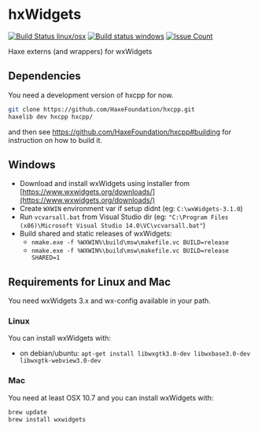 # hxWidgets

[![Build Status linux/osx](https://img.shields.io/travis/haxeui/hxWidgets/master.svg?maxAge=2592000?style=plastic)](https://travis-ci.org/haxeui/hxWidgets)
[![Build status windows](https://ci.appveyor.com/api/projects/status/ura3uv2fsf2gjml0?svg=true)](https://ci.appveyor.com/project/ibilon/hxwidgets)
[![Issue Count](https://img.shields.io/codeclimate/issues/github/haxeui/hxWidgets.svg?maxAge=2592000?style=plastic)](https://codeclimate.com/github/haxeui/hxWidgets/issues)

Haxe externs (and wrappers) for wxWidgets

## Dependencies

You need a development version of hxcpp for now.

```bash
git clone https://github.com/HaxeFoundation/hxcpp.git
haxelib dev hxcpp hxcpp/
```

and then see <https://github.com/HaxeFoundation/hxcpp#building> for
instruction on how to build it.

## Windows

* Download and install wxWidgets using installer from [https://www.wxwidgets.org/downloads/](https://www.wxwidgets.org/downloads/)
* Create `WXWIN` environment var if setup didnt (eg: `C:\wxWidgets-3.1.0`)
* Run `vcvarsall.bat` from Visual Studio dir
  (eg: `"C:\Program Files (x86)\Microsoft Visual Studio 14.0\VC\vcvarsall.bat"`)
* Build shared and static releases of wxWidgets:
  * `nmake.exe -f %WXWIN%\build\msw\makefile.vc BUILD=release`
  * `nmake.exe -f %WXWIN%\build\msw\makefile.vc BUILD=release SHARED=1`

## Requirements for Linux and Mac

You need wxWidgets 3.x and wx-config available in your path.

### Linux

You can install wxWidgets with:

* on debian/ubuntu: `apt-get install libwxgtk3.0-dev libwxbase3.0-dev libwxgtk-webview3.0-dev`

### Mac

You need at least OSX 10.7 and you can install wxWidgets with:

```bash
brew update
brew install wxwidgets
```
